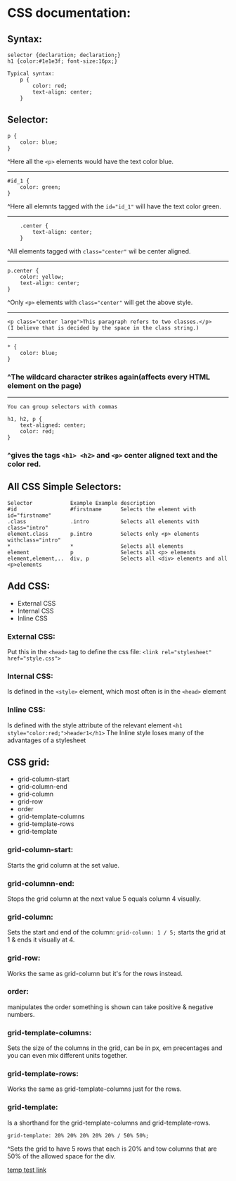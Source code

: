 # CSS documentation:

## Syntax:
    selector {declaration; declaration;}
    h1 {color:#1e1e3f; font-size:16px;}

    Typical syntax:
        p {
            color: red;
            text-align: center;
        }


## Selector:
    p {
        color: blue;
    }
 ^Here all the `<p>` elements would have the text color blue.
___________________________________

    #id_1 {
        color: green;
    }
^Here all elemnts tagged with the `id="id_1"` will have the text color green.
___________________________________

```
    .center {
        text-align: center;
    }
```
^All elements tagged with `class="center"` wil be center aligned.
___________________________________

```
p.center {
    color: yellow;
    text-align: center;
}
```
^Only `<p>` elements with `class="center"` will get the above style.
___________________________________

    <p class="center large">This paragraph refers to two classes.</p>
    (I believe that is decided by the space in the class string.)
___________________________________

```
* {
    color: blue;
}
```
### ^The wildcard character strikes again(affects every HTML element on the page)
___________________________________
    
    You can group selectors with commas
    
```
h1, h2, p {
    text-aligned: center;
    color: red;
}
```
### ^gives the tags `<h1> <h2>` and `<p>` center aligned text and the color red.


## All CSS Simple Selectors:
```
Selector	        Example	Example description
#id	                #firstname      Selects the element with id="firstname"
.class              .intro          Selects all elements with class="intro"
element.class       p.intro	        Selects only <p> elements withclass="intro"
*                   *               Selects all elements
element             p               Selects all <p> elements
element,element,..	div, p	        Selects all <div> elements and all <p>elements
```


## Add CSS:
- External CSS
- Internal CSS
- Inline CSS

### External CSS:
Put this in the `<head>` tag to define the css file:
    `<link rel="stylesheet" href="style.css">`
    
### Internal CSS:
Is defined in the `<style>` element, which most often is in the `<head>` element

### Inline CSS:
Is defined with the style attribute of the relevant element
`<h1 style="color:red;">header1</h1>`
The Inline style loses many of the advantages of a stylesheet
        
## CSS grid:
- grid-column-start
- grid-column-end
- grid-column
- grid-row
- order
- grid-template-columns
- grid-template-rows
- grid-template


### grid-column-start:
Starts the grid column at the set value.

### grid-columnn-end:
Stops the grid column at the next value 5 equals column 4 visually.

### grid-column:
Sets the start and end of the column:
        `grid-column: 1 / 5;`
        starts the grid at 1 & ends it visually at 4.

### grid-row:
Works the same as grid-column but it's for the rows instead.

### order:
 manipulates the order something is shown can take positive & negative numbers.

### grid-template-columns:
Sets the size of the columns in the grid, can be in px, em precentages and you can even mix different units together.

### grid-template-rows:
Works the same as grid-template-columns just for the rows.

### grid-template:
Is a shorthand for the grid-template-columns and grid-template-rows.
``` 
grid-template: 20% 20% 20% 20% 20% / 50% 50%;
```
^Sets the grid to have 5 rows that each is 20% and tow columns that are 50% of the allowed space for the div.

[temp test link](https://github.com/gigalomaniacx/html-css-js-documentation/blob/main/linkTest.md)